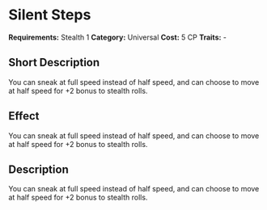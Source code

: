 # Silent Steps

**Requirements:** Stealth 1
**Category:** Universal
**Cost:** 5 CP
**Traits:** -


## Short Description
You can sneak at full speed instead of half speed, and can choose to move at half speed for +2 bonus to stealth rolls.

## Effect
You can sneak at full speed instead of half speed, and can choose to move at half speed for +2 bonus to stealth rolls.

## Description
You can sneak at full speed instead of half speed, and can choose to move at half speed for +2 bonus to stealth rolls.